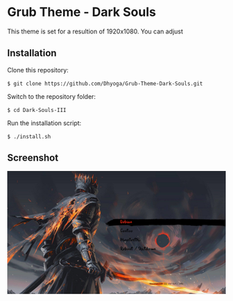 # Grub Theme - Dark Souls

This theme is set for a resultion of 1920x1080. You can adjust 

## Installation

Clone this repository:
```
$ git clone https://github.com/Dhyoga/Grub-Theme-Dark-Souls.git
```
Switch to the repository folder:
```
$ cd Dark-Souls-III
```
Run the installation script:
```
$ ./install.sh
```

## Screenshot
![](https://github.com/Dhyoga/Grub-Theme-Dark-Souls/blob/main/screenshot.png?raw=true)
